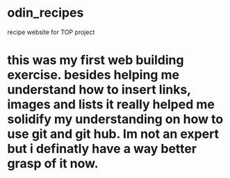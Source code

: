# odin_recipes
recipe website for TOP project
# this was my first web building exercise. besides helping me understand how to insert links, images and lists it really helped me solidify my understanding on how to use git and git hub. Im not an expert but i definatly have a way better grasp of it now.